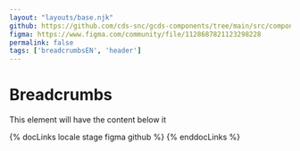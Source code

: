 ```yaml
---
layout: "layouts/base.njk"
github: https://github.com/cds-snc/gcds-components/tree/main/src/components/gcds-breadcrumbs
figma: https://www.figma.com/community/file/1128687821123298228
permalink: false
tags: ['breadcrumbsEN', 'header']
---
```


# Breadcrumbs

This element will have the content below it

{% docLinks locale stage figma github %}
{% enddocLinks %}
